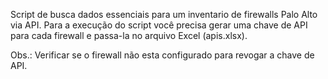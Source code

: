 Script de busca dados essenciais para um inventario de firewalls Palo Alto via API. Para a execução do script você precisa gerar uma chave de API para cada firewall e passa-la no arquivo Excel (apis.xlsx).

Obs.: Verificar se o firewall não esta configurado para revogar a chave de API.